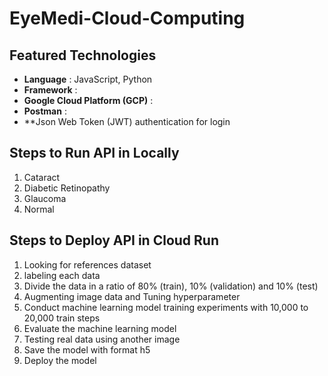 # EyeMedi-Cloud-Computing

## Featured Technologies

-   **Language** : JavaScript, Python
-   **Framework** :
-   **Google Cloud Platform (GCP)** :
-   **Postman** : 
-   **Json Web Token (JWT) authentication for login

## Steps to Run API in Locally

1. Cataract
2. Diabetic Retinopathy
3. Glaucoma
4. Normal

## Steps to Deploy API in Cloud Run

1. Looking for references dataset
2. labeling each data
3. Divide the data in a ratio of 80% (train), 10% (validation) and 10% (test)
4. Augmenting image data and Tuning hyperparameter
5. Conduct machine learning model training experiments with 10,000 to 20,000 train steps
6. Evaluate the machine learning model 
7. Testing real data using another image
8. Save the model with format h5
9. Deploy the model 




